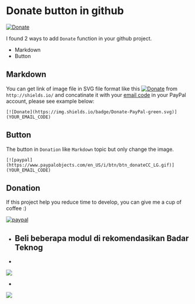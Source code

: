 # Donate button in github
[![Donate](https://img.shields.io/badge/Donate-PayPal-green.svg)](https://www.paypal.com/cgi-bin/webscr?cmd=_s-xclick&hosted_button_id=A8YE92K9QM7NA)

I found 2 ways to add `Donate` function in your github project.
- Markdown
- Button

## Markdown

You can get link of image file in SVG file format like this [![Donate](https://img.shields.io/badge/Donate-PayPal-green.svg)](https://www.paypal.com/cgi-bin/webscr?cmd=_s-xclick&hosted_button_id=A8YE92K9QM7NA) from `http://shields.io/`
and concatinate it with your [email code](https://developer.paypal.com/docs/classic/paypal-payments-standard/ht_create-pps-buttons/) in your PayPal account, please see example below:
```
[![Donate](https://img.shields.io/badge/Donate-PayPal-green.svg)](YOUR_EMAIL_CODE)
```

## Button

The button in `Donation` like `Markdown` topic but only change the image.
```
[![paypal](https://www.paypalobjects.com/en_US/i/btn/btn_donateCC_LG.gif)](YOUR_EMAIL_CODE)
```

## Donation
If this project help you reduce time to develop, you can give me a cup of coffee :) 

[![paypal](https://www.paypalobjects.com/en_US/i/btn/btn_donateCC_LG.gif)](https://www.paypal.com/cgi-bin/webscr?cmd=_s-xclick&hosted_button_id=A8YE92K9QM7NA)


- ## Beli beberapa modul di rekomendasikan Badar Teknog

-
[![](https://cf.shopee.co.id/file/4e3b4c472d65ed54224bddadbc733a57)](https://shp.ee/pvkrkpb?smtt=0.0.9)


-
[![](https://cf.shopee.co.id/file/9e5100b5df2d002b631911de61a947dc)](https://shp.ee/aqnjprb?smtt=0.0.9)




